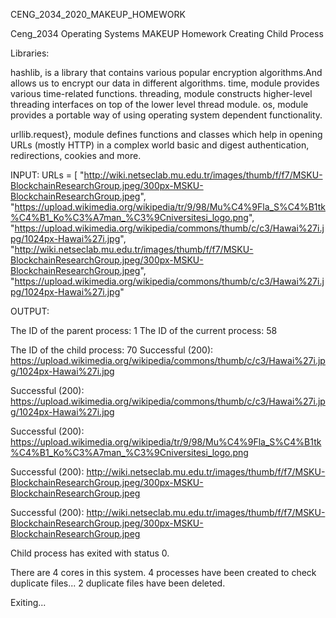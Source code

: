CENG_2034_2020_MAKEUP_HOMEWORK

Ceng_2034 Operating Systems MAKEUP Homework Creating Child Process

Libraries:

hashlib, is a library that contains various popular encryption algorithms.And allows us to encrypt our data in different algorithms. time, module provides various time-related functions. 
threading, module constructs higher-level threading interfaces on top of the lower level thread module. 
os, module provides a portable way of using operating system dependent functionality. 

urllib.request}, module defines functions and classes which help in opening URLs (mostly HTTP) in a complex world basic and digest authentication, redirections, cookies and more.

INPUT: URLs = [ "http://wiki.netseclab.mu.edu.tr/images/thumb/f/f7/MSKU-BlockchainResearchGroup.jpeg/300px-MSKU-BlockchainResearchGroup.jpeg", "https://upload.wikimedia.org/wikipedia/tr/9/98/Mu%C4%9Fla_S%C4%B1tk%C4%B1_Ko%C3%A7man_%C3%9Cniversitesi_logo.png", "https://upload.wikimedia.org/wikipedia/commons/thumb/c/c3/Hawai%27i.jpg/1024px-Hawai%27i.jpg", "http://wiki.netseclab.mu.edu.tr/images/thumb/f/f7/MSKU-BlockchainResearchGroup.jpeg/300px-MSKU-BlockchainResearchGroup.jpeg", "https://upload.wikimedia.org/wikipedia/commons/thumb/c/c3/Hawai%27i.jpg/1024px-Hawai%27i.jpg"

OUTPUT:

The ID of the parent process: 1 The ID of the current process: 58

The ID of the child process: 70 Successful (200): https://upload.wikimedia.org/wikipedia/commons/thumb/c/c3/Hawai%27i.jpg/1024px-Hawai%27i.jpg

Successful (200): https://upload.wikimedia.org/wikipedia/commons/thumb/c/c3/Hawai%27i.jpg/1024px-Hawai%27i.jpg

Successful (200): https://upload.wikimedia.org/wikipedia/tr/9/98/Mu%C4%9Fla_S%C4%B1tk%C4%B1_Ko%C3%A7man_%C3%9Cniversitesi_logo.png

Successful (200): http://wiki.netseclab.mu.edu.tr/images/thumb/f/f7/MSKU-BlockchainResearchGroup.jpeg/300px-MSKU-BlockchainResearchGroup.jpeg

Successful (200): http://wiki.netseclab.mu.edu.tr/images/thumb/f/f7/MSKU-BlockchainResearchGroup.jpeg/300px-MSKU-BlockchainResearchGroup.jpeg

Child process has exited with status 0.

There are 4 cores in this system. 4 processes have been created to check duplicate files... 2 duplicate files have been deleted.

Exiting...
